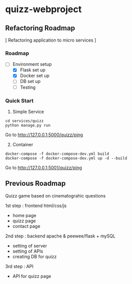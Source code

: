 # quizz-webproject

## Refactoring Roadmap
[ Refactoring application to micro services ]

### Roadmap
* [ ] Environment setup
    - [x] Flask set up
    - [x] Docker set up
    - [ ] DB set up
    - [ ] Testing

### Quick Start

1. Simple Service
```
cd services/quizz
python manage.py run
```

Go to http://127.0.0.1:5000/quizz/ping

2. Container
```
docker-compose -f docker-compose-dev.yml build
docker-compose -f docker-compose-dev.yml up -d --build
```

Go to http://127.0.0.1:5001/quizz/ping


## Previous Roadmap

Quizz game based on cinematograhic questions

1st step : frontend html/css/js
- home page
- quizz page
- contact page

2nd step : backend apache & peewee/flask + mySQL
- setting of server
- setting of APIs
- creating DB for quizz

3rd step : API
- API for quizz page

